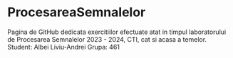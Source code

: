 # ProcesareaSemnalelor
Pagina de GitHub dedicata exercitiilor efectuate atat in timpul laboratorului de Procesarea Semnalelor 2023 - 2024, CTI, cat si acasa a temelor.
Student: Albei Liviu-Andrei
Grupa: 461
